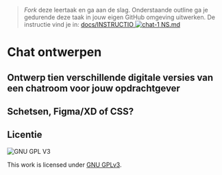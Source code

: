 > _Fork_ deze leertaak en ga aan de slag. Onderstaande outline ga je gedurende deze taak in jouw eigen GitHub omgeving uitwerken. De instructie vind je in: [docs/INSTRUCTIO
> ![chat-1](https://user-images.githubusercontent.com/90189815/170385752-48da404a-bcdc-44c1-911c-8ccfc0aa4214.jpg)
NS.md](docs/INSTRUCTIONS.md)

# Chat ontwerpen

## Ontwerp tien verschillende digitale versies van een chatroom voor jouw opdrachtgever

## Schetsen, Figma/XD of CSS?


## Licentie

![GNU GPL V3](https://www.gnu.org/graphics/gplv3-127x51.png)

This work is licensed under [GNU GPLv3](./LICENSE).
